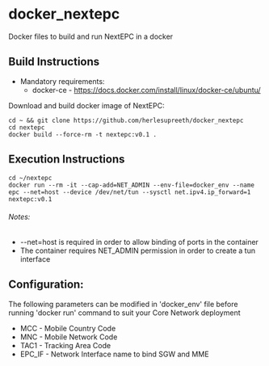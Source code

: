 # docker_nextepc
Docker files to build and run NextEPC in a docker

## Build Instructions

* Mandatory requirements:
	* docker-ce	- https://docs.docker.com/install/linux/docker-ce/ubuntu/


Download and build docker image of NextEPC: 
```
cd ~ && git clone https://github.com/herlesupreeth/docker_nextepc
cd nextepc
docker build --force-rm -t nextepc:v0.1 .
```

## Execution Instructions

```
cd ~/nextepc
docker run --rm -it --cap-add=NET_ADMIN --env-file=docker_env --name epc --net=host --device /dev/net/tun --sysctl net.ipv4.ip_forward=1 nextepc:v0.1
```

###### Notes:
- --net=host is required in order to allow binding of ports in the container
- The container requires NET_ADMIN permission in order to create a tun interface

## Configuration:

The following parameters can be modified in 'docker_env' file before running 'docker run' command to suit your Core Network deployment

* MCC - Mobile Country Code
* MNC - Mobile Network Code
* TAC1 - Tracking Area Code
* EPC_IF - Network Interface name to bind SGW and MME